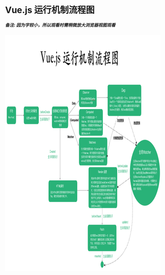 # Vue.js 运行机制流程图
##### 备注: 因为字较小，所以观看时需稍微放大浏览器视图观看

<div align="space-between">
  <img src="https://github.com/Panda-Hope/panda-hope.github.io/blob/master/gif/vue-graphic.png" width="1200" height="766">
</div>

